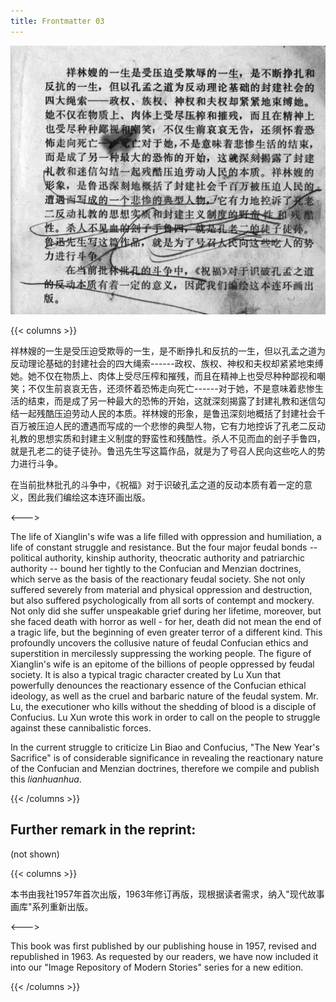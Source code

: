 ```yaml
---
title: Frontmatter 03
---
```


![zhufu front](./../../images/zhufu/seifert0772_zf_0005_0.jpg)

{{< columns >}}

祥林嫂的一生是受压迫受欺辱的一生，是不断挣扎和反抗的一生，但以孔孟之道为反动理论基础的封建社会的四大绳索------政权、族权、神权和夫权却紧紧地束缚她。她不仅在物质上、肉体上受尽压榨和摧残，而且在精神上也受尽种种鄙视和嘲笑；不仅生前哀哀无告，还须怀着恐怖走向死亡------对于她，不是意味着悲惨生活的结束，而是成了另一种最大的恐怖的开始，这就深刻揭露了封建礼教和迷信勾结一起残酷压迫劳动人民的本质。祥林嫂的形象，是鲁迅深刻地概括了封建社会千百万被压迫人民的遭遇而写成的一个悲惨的典型人物，它有力地控诉了孔老二反动礼教的思想实质和封建主义制度的野蛮性和残酷性。杀人不见而血的刽子手鲁四，就是孔老二的徒子徒孙。鲁迅先生写这篇作品，就是为了号召人民向这些吃人的势力进行斗争。

在当前批林批孔的斗争中，《祝福》对于识破孔孟之道的反动本质有着一定的意义，困此我们编绘这本连环画出版。

<--->

The life of Xianglin's wife was a life filled with oppression and humiliation, a life of constant struggle and resistance. But the four major feudal bonds -- political authority, kinship authority, theocratic authority and patriarchic authority -- bound her tightly to the Confucian and Menzian doctrines, which serve as the basis of the reactionary feudal society. She not only suffered severely from material and physical oppression and destruction, but also suffered psychologically from all sorts of contempt and mockery. Not only did she suffer unspeakable grief during her lifetime, moreover, but she faced death with horror as well - for her, death did not mean the end of a tragic life, but the beginning of even greater terror of a different kind. This profoundly uncovers the collusive nature of feudal Confucian ethics and superstition in mercilessly suppressing the working people. The figure of Xianglin's wife is an epitome of the billions of people oppressed by feudal society. It is also a typical tragic character created by Lu Xun that powerfully denounces the reactionary essence of the Confucian ethical ideology, as well as the cruel and barbaric nature of the feudal system. Mr. Lu, the executioner who kills without the shedding of blood is a disciple of Confucius. Lu Xun wrote this work in order to call on the people to struggle against these cannibalistic forces.

In the current struggle to criticize Lin Biao and Confucius, "The New Year's Sacrifice" is of considerable significance in revealing the reactionary nature of the Confucian and Menzian doctrines, therefore we compile and publish this *lianhuanhua*.

{{< /columns >}}

## Further remark in the reprint:

(not shown)

{{< columns >}}

本书由我社1957年首次出版，1963年修订再版，现根据读者需求，纳入"现代故事画库"系列重新出版。

<--->

This book was first published by our publishing house in 1957, revised and republished in 1963. As requested by our readers, we have now included it into our "Image Repository of Modern Stories" series for a new edition.

{{< /columns >}}
